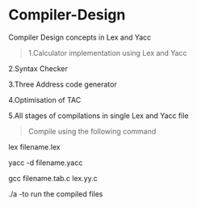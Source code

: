 # Compiler-Design
Compiler Design concepts in Lex and Yacc



>1.Calculator implementation using Lex and Yacc
  

2.Syntax Checker 


3.Three Address code generator


4.Optimisation of TAC


5.All stages of compilations in single Lex and Yacc file


>Compile using the following command

lex filename.lex


yacc -d filename.yacc

gcc filename.tab.c lex.yy.c

./a -to run the compiled files

